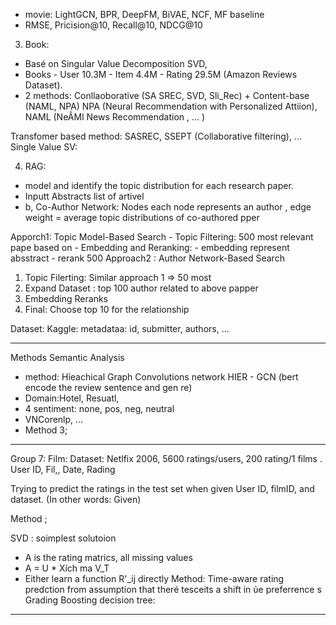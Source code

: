 - movie: LightGCN, BPR, DeepFM, BiVAE, NCF, MF baseline 
- RMSE, Pricision@10, Recall@10, NDCG@10

3. Book: 
- Basé on Singular Value Decomposition SVD, 
- Books - User 10.3M - Item 4.4M - Rating 29.5M (Amazon Reviews Dataset). 
- 2 methods: Conllaoborative (SA SREC, SVD, Sli_Rec) + Content-base (NAML, NPA)
NPA (Neural Recommendation with Personalized Attiion), 
NAML (NeÂMl News Recommendation , ... )

Transfomer based method: SASREC, SSEPT (Collaborative filtering), ... 
Single Value SV: 


4. RAG: 
- model and identify the topic distribution for each research paper. 
- Inputt Abstracts list of artivel 
- b, Co-Author Network: Nodes each node represents an author , edge weight = average topic distributions of co-authored pper 

Apporch1: Topic Model-Based Search 
	- Topic Filtering: 500 most relevant pape based on
	- Embedding and Reranking: 
		- embedding represent absstract 
		- rerank 500
Approach2 : Author Network-Based Search 
1. Topic Filerting: Similar approach 1 => 50 most 
2. Expand Dataset : top 100 author related to above papper 
3. Embedding Reranks 
4. Final: Choose top 10 for the relationship 

Dataset: Kaggle: metadataa: id, submitter, authors, ... 



-------------------------------------

Methods Semantic Analysis 
- mẹthod: Hỉeachical Graph Convolutions network HIER - GCN (bert encode the review sentence and gen re)
- Domain:Hotel, Resuatl, 
- 4 sentiment: none, pos, neg, neutral
- VNCorenlp, ... 
- Method 3; 

-----------------

Group 7: Film: 
Dataset: Netlfix 2006, 5600 ratings/users, 200 rating/1 films . 
User ID, Fil,, Date, Rading 

Trying to predict the ratings in the test set when given User ID, filmID, and dataset. 
(In other words: Given)

Method ; 

SVD : soimplest solutoion 

- A is the rating matrics, all missing values 
- A = U * Xích ma V_T 
- Either learn a function R'_ij directly 
Method: Time-aware rating predction from assumption that theré tesceits a shift in ủe preferrence s
Grading Boosting decision tree: 


--------------------------------

